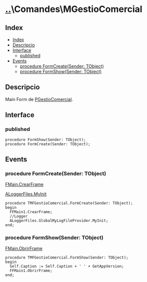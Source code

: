 # [..](..)\Comandes\MGestioComercial

## Index

- [Index](#index)
- [Descripcio](#descripcio)
- [Interface](#interface)
  - [published](#published)
- [Events](#events)
  - [procedure FormCreate(Sender: TObject)](#procedure-formcreatesender-tobject)
  - [procedure FormShow(Sender: TObject)](#procedure-formshowsender-tobject)

## Descripcio

Main Form de [PGestioComercial].

## Interface

### published

```Delphi
procedure FormShow(Sender: TObject);
procedure FormCreate(Sender: TObject);
```

## Events

### procedure FormCreate(Sender: TObject)

[FMain.CrearFrame]

[ALoggerFiles.MyInit]

```Delphi
procedure TMFGestioComercial.FormCreate(Sender: TObject);
begin
  FFMain1.CrearFrame;
  //Logger
  ALoggerFiles.GlobalMyLogFileProvider.MyInit;
end;
```

### procedure FormShow(Sender: TObject)

[FMain.ObrirFrame]

```Delphi
procedure TMFGestioComercial.FormShow(Sender: TObject);
begin
  Self.Caption := Self.Caption + ' ' + GetAppVersion;
  FFMain1.ObrirFrame;
end;
```

[PGestioComercial]: PGestioComercial.md
[FMain.CrearFrame]: FMain.md#procedure-crearframe
[FMain.ObrirFrame]: FMain.md#procedure-obrirframe
[ALoggerFiles.MyInit]: ../Library/Logger/ALoggerFiles.md#procedure-myinitnum-integer--0
